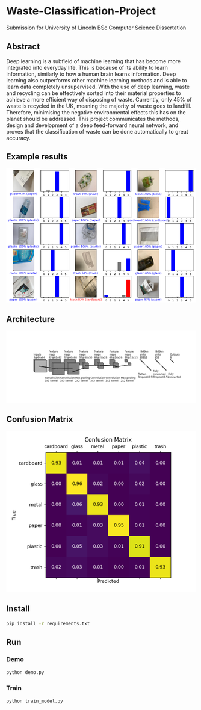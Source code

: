 # Waste-Classification-Project

Submission for University of Lincoln BSc Computer Science Dissertation

## Abstract
Deep learning is a subfield of machine learning that has become more integrated into everyday life. This is because of its ability to learn information, similarly to how a human brain learns information. Deep learning also outperforms other machine learning methods and is able to learn data completely unsupervised. With the use of deep learning, waste and recycling can be effectively sorted into their material properties to achieve a more efficient way of disposing of waste. Currently, only 45% of waste is recycled in the UK, meaning the majority of waste goes to landfill. Therefore, minimising the negative environmental effects this has on the planet should be addressed. This project communicates the methods, design and development of a deep feed-forward neural network, and proves that the classification of waste can be done automatically to great accuracy.


## Example results

![](media/picturepredictions.png)

## Architecture

![](media/finalNNdesign.png)

## Confusion Matrix

![](media/cmatrix.png)

## Install

```bash
pip install -r requirements.txt
```

## Run
### Demo
```bash
python demo.py
```

### Train
```bash
python train_model.py
```